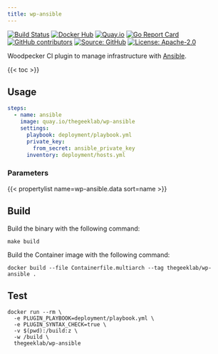 ```yaml
---
title: wp-ansible
---
```


[![Build Status](https://ci.thegeeklab.de/api/badges/thegeeklab/wp-ansible/status.svg)](https://ci.thegeeklab.de/repos/thegeeklab/wp-ansible)
[![Docker Hub](https://img.shields.io/badge/dockerhub-latest-blue.svg?logo=docker&logoColor=white)](https://hub.docker.com/r/thegeeklab/wp-ansible)
[![Quay.io](https://img.shields.io/badge/quay-latest-blue.svg?logo=docker&logoColor=white)](https://quay.io/repository/thegeeklab/wp-ansible)
[![Go Report Card](https://goreportcard.com/badge/github.com/thegeeklab/wp-ansible)](https://goreportcard.com/report/github.com/thegeeklab/wp-ansible)
[![GitHub contributors](https://img.shields.io/github/contributors/thegeeklab/wp-ansible)](https://github.com/thegeeklab/wp-ansible/graphs/contributors)
[![Source: GitHub](https://img.shields.io/badge/source-github-blue.svg?logo=github&logoColor=white)](https://github.com/thegeeklab/wp-ansible)
[![License: Apache-2.0](https://img.shields.io/github/license/thegeeklab/wp-ansible)](https://github.com/thegeeklab/wp-ansible/blob/main/LICENSE)

Woodpecker CI plugin to manage infrastructure with [Ansible](https://github.com/ansible/ansible).

<!-- prettier-ignore-start -->
<!-- spellchecker-disable -->
{{< toc >}}
<!-- spellchecker-enable -->
<!-- prettier-ignore-end -->

## Usage

```YAML
steps:
  - name: ansible
    image: quay.io/thegeeklab/wp-ansible
    settings:
      playbook: deployment/playbook.yml
      private_key:
        from_secret: ansible_private_key
      inventory: deployment/hosts.yml
```

### Parameters

<!-- prettier-ignore-start -->
<!-- spellchecker-disable -->
{{< propertylist name=wp-ansible.data sort=name >}}
<!-- spellchecker-enable -->
<!-- prettier-ignore-end -->

## Build

Build the binary with the following command:

```Shell
make build
```

Build the Container image with the following command:

```Shell
docker build --file Containerfile.multiarch --tag thegeeklab/wp-ansible .
```

## Test

```Shell
docker run --rm \
  -e PLUGIN_PLAYBOOK=deployment/playbook.yml \
  -e PLUGIN_SYNTAX_CHECK=true \
  -v $(pwd):/build:z \
  -w /build \
  thegeeklab/wp-ansible
```
